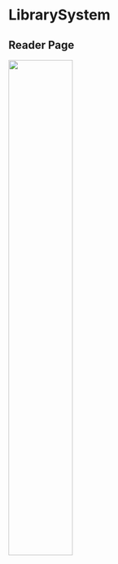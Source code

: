 # LibrarySystem

## Reader Page
<img width="50%" src="https://user-images.githubusercontent.com/72259680/148747182-9fc0b1a3-5e3f-4c18-bf15-9b72e31c89d7.gif">
